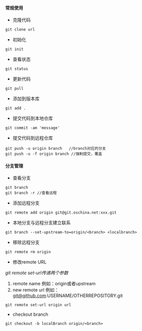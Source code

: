 #### 常规使用

* 克隆代码

```
git clone url
```

* 初始化

```
git init
```

* 查看状态

```
git status
```

* 更新代码

```
git pull
```

* 添加到版本库

```
git add .
```

* 提交代码到本地仓库

```
git commit -am 'message'
```

* 提交代码到远程仓库

```
git push -u origin branch   //branch对应的分支
git push -u -f origin branch //强制提交，覆盖
```

#### 分支管理

* 查看分支

```
git branch
git branch -r //查看远程
```

* 添加远程分支

```
git remote add origin git@git.oschina.net:xxx.git
```

* 本地分支与远程分支建立联系

```
git branch --set-upstream-to=origin/<branch> <localbranch>
```

* 移除远程分支

```
git remote rm origin
```

* 修改remote URL

_git remote set-url传递两个参数_

1. remote name   例如：origin或者upstream
2. new remote url  例如：git@github.com:USERNAME/OTHERREPOSITORY.git

```
git remote set-url origin url
```

* checkout branch

```
git checkout -b localBranch origin/<branch>
```



